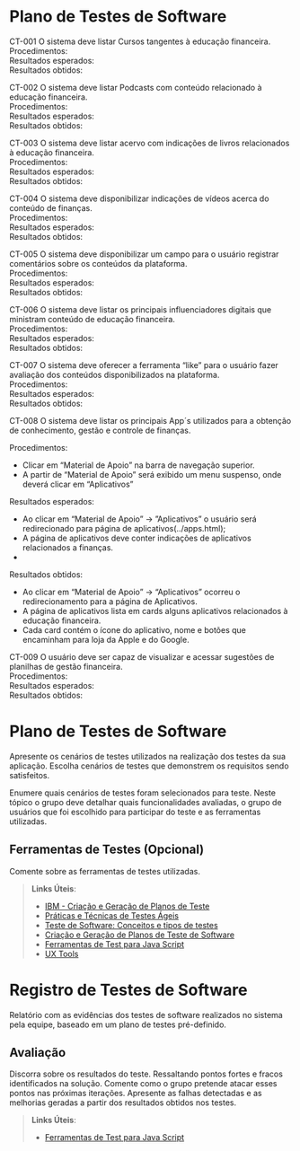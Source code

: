 # Plano de Testes de Software

CT-001 O sistema deve listar Cursos tangentes à educação financeira.  
Procedimentos:  
Resultados esperados:  
Resultados obtidos:  

CT-002 O sistema deve listar Podcasts com conteúdo relacionado à educação financeira.  
Procedimentos:  
Resultados esperados:  
Resultados obtidos:  

CT-003 O sistema deve listar acervo com indicações de livros relacionados à educação financeira.  
Procedimentos:  
Resultados esperados:  
Resultados obtidos:  

CT-004 O sistema deve disponibilizar indicações de vídeos acerca do conteúdo de finanças.  
Procedimentos:  
Resultados esperados:  
Resultados obtidos:  

CT-005 O sistema deve disponibilizar um campo para o usuário registrar comentários sobre os conteúdos da plataforma.  
Procedimentos:  
Resultados esperados:  
Resultados obtidos:  

CT-006 O sistema deve listar os principais influenciadores digitais que ministram conteúdo de educação financeira.  
Procedimentos:  
Resultados esperados:  
Resultados obtidos:  

CT-007 O sistema deve oferecer a ferramenta “like” para o usuário fazer avaliação dos conteúdos disponibilizados na plataforma.  
Procedimentos:  
Resultados esperados:  
Resultados obtidos:  

CT-008 O sistema deve listar os principais App´s utilizados para a obtenção de conhecimento, gestão e controle de finanças.  

Procedimentos:  
- Clicar em  “Material de Apoio” na barra de navegação superior.
- A partir de “Material de Apoio” será exibido um menu suspenso, onde deverá clicar em “Aplicativos”  

Resultados esperados:  
- Ao clicar em “Material de Apoio” -> ”Aplicativos” o usuário será redirecionado para página de aplicativos(../apps.html);
- A página de aplicativos deve conter indicações de aplicativos relacionados a finanças.  
- 
Resultados obtidos:
- Ao clicar em “Material de Apoio” -> “Aplicativos” ocorreu o redirecionamento para a página de Aplicativos.
- A página de aplicativos lista em cards alguns aplicativos relacionados à educação financeira.
- Cada card contém o ícone do aplicativo, nome e botões que encaminham para loja da Apple e do Google.
 

CT-009 O usuário deve ser capaz de visualizar e acessar sugestões de planilhas de gestão financeira.  
Procedimentos:  
Resultados esperados:  
Resultados obtidos:  



# Plano de Testes de Software

Apresente os cenários de testes utilizados na realização dos testes da sua aplicação. Escolha cenários de testes que demonstrem os requisitos sendo satisfeitos.

Enumere quais cenários de testes foram selecionados para teste. Neste tópico o grupo deve detalhar quais funcionalidades avaliadas, o grupo de usuários que foi escolhido para participar do teste e as ferramentas utilizadas.

 
## Ferramentas de Testes (Opcional)

Comente sobre as ferramentas de testes utilizadas.
 
> **Links Úteis**:
> - [IBM - Criação e Geração de Planos de Teste](https://www.ibm.com/developerworks/br/local/rational/criacao_geracao_planos_testes_software/index.html)
> - [Práticas e Técnicas de Testes Ágeis](http://assiste.serpro.gov.br/serproagil/Apresenta/slides.pdf)
> -  [Teste de Software: Conceitos e tipos de testes](https://blog.onedaytesting.com.br/teste-de-software/)
> - [Criação e Geração de Planos de Teste de Software](https://www.ibm.com/developerworks/br/local/rational/criacao_geracao_planos_testes_software/index.html)
> - [Ferramentas de Test para Java Script](https://geekflare.com/javascript-unit-testing/)
> - [UX Tools](https://uxdesign.cc/ux-user-research-and-user-testing-tools-2d339d379dc7)

# Registro de Testes de Software

Relatório com as evidências dos testes de software realizados no sistema pela equipe, baseado em um plano de testes pré-definido.

## Avaliação

Discorra sobre os resultados do teste. Ressaltando pontos fortes e fracos identificados na solução. Comente como o grupo pretende atacar esses pontos nas próximas iterações. Apresente as falhas detectadas e as melhorias geradas a partir dos resultados obtidos nos testes.

> **Links Úteis**:
> - [Ferramentas de Test para Java Script](https://geekflare.com/javascript-unit-testing/)
